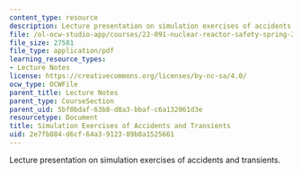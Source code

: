 ```yaml
---
content_type: resource
description: Lecture presentation on simulation exercises of accidents and transients.
file: /ol-ocw-studio-app/courses/22-091-nuclear-reactor-safety-spring-2008/2e7fb884d6cf64a3912389b8a1525661_MIT22_091S08_lec14.pdf
file_size: 27581
file_type: application/pdf
learning_resource_types:
- Lecture Notes
license: https://creativecommons.org/licenses/by-nc-sa/4.0/
ocw_type: OCWFile
parent_title: Lecture Notes
parent_type: CourseSection
parent_uid: 5bf0bdaf-63b8-d8a3-bbaf-c6a132061d3e
resourcetype: Document
title: Simulation Exercises of Accidents and Transients
uid: 2e7fb884-d6cf-64a3-9123-89b8a1525661
---
```

Lecture presentation on simulation exercises of accidents and transients.